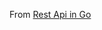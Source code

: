 From [Rest Api in Go](https://dev.to/aurelievache/learning-go-by-examples-part-2-create-an-http-rest-api-server-in-go-1cdm)